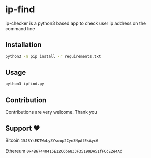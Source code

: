 # ip-find

ip-checker is a python3 based app to check user ip address on the command line

## Installation 

```bash
python3 -m pip install -r requirements.txt
```

## Usage 

```bash
python3 ipfind.py
```

## Contribution

Contributions are very welcome. Thank you

## Support :heart:

Bitcoin `15J8YsEKTWoLyZYsoop2Cyn3NpAfEsAyc6` <br />
<br />Ethereum `0x4B67440415E12C6b6833F35199DA51fFCcE2e4Ad`
